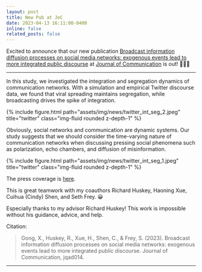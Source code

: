 ```yaml
---
layout: post
title: New Pub at JoC
date: 2023-04-13 16:11:00-0400
inline: false
related_posts: false
---
```


Excited to announce that our new publication [Broadcast information diffusion processes on social media networks: exogenous events lead to more integrated public discourse](https://academic.oup.com/joc/advance-article-abstract/doi/10.1093/joc/jqad014/7116308?redirectedFrom=fulltext) at [Journal of Communication](https://academic.oup.com/joc) is out! 🎉🎉🎉

***

In this study, we investigated the integration and segregation dynamics of communication networks. With a simulation and empirical Twitter discourse data, we found that viral spreading maintains segregation, while broadcasting drives the spike of integration.

{% include figure.html path="assets/img/news/twitter_int_seg_2.jpeg" title="twitter" class="img-fluid rounded z-depth-1" %}

Obviously, social networks and communication are dynamic systems. Our study suggests that we should consider the time-varying nature of communication networks when discussing pressing social phenomena such as polarization, echo chambers, and diffusion of misinformation.

{% include figure.html path="assets/img/news/twitter_int_seg_1.jpeg" title="twitter" class="img-fluid rounded z-depth-1" %}

The press coverage is [here](https://www.ucdavis.edu/news/tweets-can-amplify-disrupt-unite-divide).

This is great teamwork with my coauthors Richard Huskey, Haoning Xue, Cuihua (Cindy) Shen, and Seth Frey. 😀

Especially thanks to my advisor Richard Huskey! This work is impossible without his guidance, advice, and help.


Citation:

> Gong, X., Huskey, R., Xue, H., Shen, C., & Frey, S. (2023). Broadcast information diffusion processes on social media networks: exogenous events lead to more integrated public discourse. Journal of Communication, jqad014.

***
